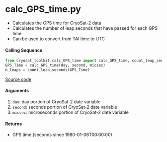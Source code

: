 calc_GPS_time.py
================

 - Calculates the GPS time for CryoSat-2 data
 - Calculates the number of leap seconds that have passed for each GPS time
 - Can be used to convert from TAI time to UTC

#### Calling Sequence
```python
from cryosat_toolkit.calc_GPS_time import calc_GPS_time, count_leap_seconds
GPS_Time = calc_GPS_time(day, second, micsec)
n_leaps = count_leap_seconds(GPS_Time)
```
[Source code](https://github.com/tsutterley/read-cryosat-2/blob/main/cryosat_toolkit/calc_GPS_time.py)

#### Arguments
 1. `day`: day portion of CryoSat-2 date variable
 2. `second`: seconds portion of CryoSat-2 date variable
 3. `micsec`: microseconds portion of CryoSat-2 date variable

#### Returns
 - GPS time (seconds since 1980-01-06T00:00:00)
